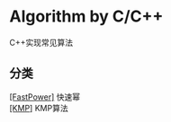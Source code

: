 # Algorithm by C/C++
 C++实现常见算法

## 分类
[[FastPower]](https://github.com/LHesperus/Algorithm-by-Cpp/tree/master/Unclassified/FastPower) 快速幂 <br>
[[KMP]](https://github.com/LHesperus/Algorithm-by-Cpp/tree/master/KMP) KMP算法
